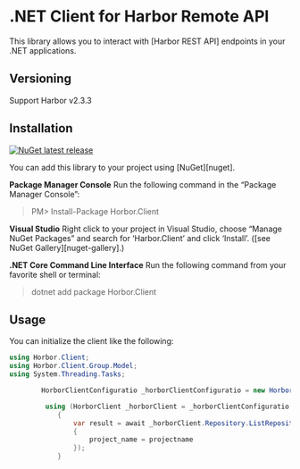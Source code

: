 # .NET Client for Harbor Remote API

This library allows you to interact with [Harbor REST API]  endpoints in your .NET applications.

## Versioning

Support Harbor v2.3.3
## Installation

[![NuGet latest release](https://img.shields.io/nuget/v/Horbor.Client.svg)](https://www.nuget.org/packages/Harbor.Client)

You can add this library to your project using [NuGet][nuget].

**Package Manager Console**
Run the following command in the “Package Manager Console”:

> PM> Install-Package Horbor.Client

**Visual Studio**
Right click to your project in Visual Studio, choose “Manage NuGet Packages” and search for ‘Harbor.Client’ and click ‘Install’.
([see NuGet Gallery][nuget-gallery].)

**.NET Core Command Line Interface**
Run the following command from your favorite shell or terminal:

> dotnet add package Horbor.Client


## Usage

You can initialize the client like the following:

```csharp
using Horbor.Client;
using Horbor.Client.Group.Model;
using System.Threading.Tasks;

        HorborClientConfiguratio _horborClientConfiguratio = new HorborClientConfiguratio(new HarborConfig("admin", "Harbor12345", "192.168.189.99:8088"));

         using (HorborClient _horborClient = _horborClientConfiguratio.CreatHorborClient())
            {
                var result = await _horborClient.Repository.ListRepositoriesByProject(new Horbor.Client.Group.Model.ListRepositoriesByProjectParam()
                {
                    project_name = projectname
                });
            }
```